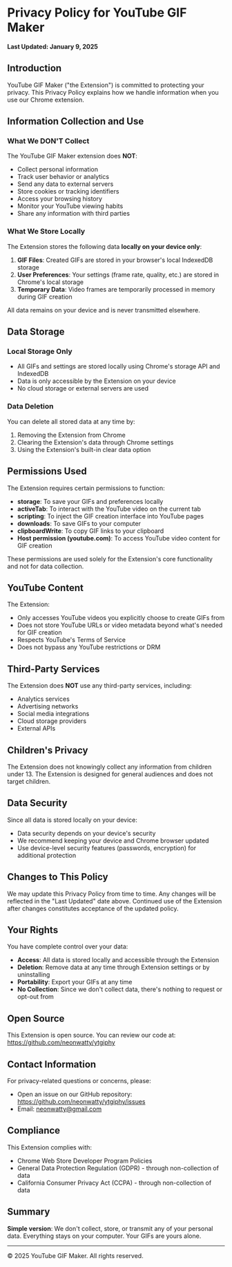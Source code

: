 # Privacy Policy for YouTube GIF Maker

**Last Updated: January 9, 2025**

## Introduction

YouTube GIF Maker ("the Extension") is committed to protecting your privacy. This Privacy Policy explains how we handle information when you use our Chrome extension.

## Information Collection and Use

### What We DON'T Collect

The YouTube GIF Maker extension does **NOT**:

- Collect personal information
- Track user behavior or analytics
- Send any data to external servers
- Store cookies or tracking identifiers
- Access your browsing history
- Monitor your YouTube viewing habits
- Share any information with third parties

### What We Store Locally

The Extension stores the following data **locally on your device only**:

1. **GIF Files**: Created GIFs are stored in your browser's local IndexedDB storage
2. **User Preferences**: Your settings (frame rate, quality, etc.) are stored in Chrome's local storage
3. **Temporary Data**: Video frames are temporarily processed in memory during GIF creation

All data remains on your device and is never transmitted elsewhere.

## Data Storage

### Local Storage Only

- All GIFs and settings are stored locally using Chrome's storage API and IndexedDB
- Data is only accessible by the Extension on your device
- No cloud storage or external servers are used

### Data Deletion

You can delete all stored data at any time by:

1. Removing the Extension from Chrome
2. Clearing the Extension's data through Chrome settings
3. Using the Extension's built-in clear data option

## Permissions Used

The Extension requires certain permissions to function:

- **storage**: To save your GIFs and preferences locally
- **activeTab**: To interact with the YouTube video on the current tab
- **scripting**: To inject the GIF creation interface into YouTube pages
- **downloads**: To save GIFs to your computer
- **clipboardWrite**: To copy GIF links to your clipboard
- **Host permission (youtube.com)**: To access YouTube video content for GIF creation

These permissions are used solely for the Extension's core functionality and not for data collection.

## YouTube Content

The Extension:

- Only accesses YouTube videos you explicitly choose to create GIFs from
- Does not store YouTube URLs or video metadata beyond what's needed for GIF creation
- Respects YouTube's Terms of Service
- Does not bypass any YouTube restrictions or DRM

## Third-Party Services

The Extension does **NOT** use any third-party services, including:

- Analytics services
- Advertising networks
- Social media integrations
- Cloud storage providers
- External APIs

## Children's Privacy

The Extension does not knowingly collect any information from children under 13. The Extension is designed for general audiences and does not target children.

## Data Security

Since all data is stored locally on your device:

- Data security depends on your device's security
- We recommend keeping your device and Chrome browser updated
- Use device-level security features (passwords, encryption) for additional protection

## Changes to This Policy

We may update this Privacy Policy from time to time. Any changes will be reflected in the "Last Updated" date above. Continued use of the Extension after changes constitutes acceptance of the updated policy.

## Your Rights

You have complete control over your data:

- **Access**: All data is stored locally and accessible through the Extension
- **Deletion**: Remove data at any time through Extension settings or by uninstalling
- **Portability**: Export your GIFs at any time
- **No Collection**: Since we don't collect data, there's nothing to request or opt-out from

## Open Source

This Extension is open source. You can review our code at:
https://github.com/neonwatty/ytgiphy

## Contact Information

For privacy-related questions or concerns, please:

- Open an issue on our GitHub repository: https://github.com/neonwatty/ytgiphy/issues
- Email: neonwatty@gmail.com

## Compliance

This Extension complies with:

- Chrome Web Store Developer Program Policies
- General Data Protection Regulation (GDPR) - through non-collection of data
- California Consumer Privacy Act (CCPA) - through non-collection of data

## Summary

**Simple version**: We don't collect, store, or transmit any of your personal data. Everything stays on your computer. Your GIFs are yours alone.

---

© 2025 YouTube GIF Maker. All rights reserved.

